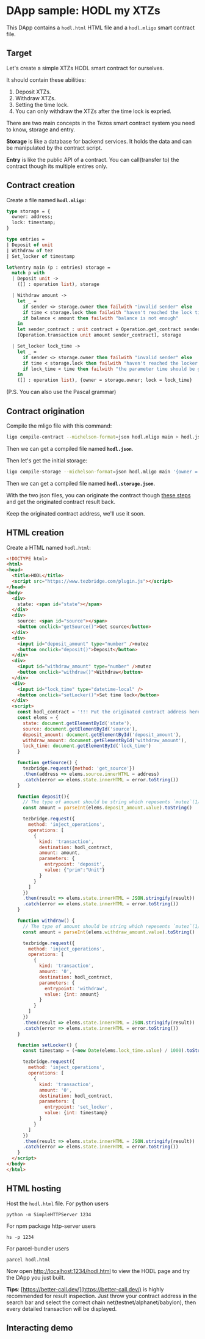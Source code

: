 # DApp sample: HODL my XTZs

This DApp contains a `hodl.html` HTML file and a `hodl.mligo` smart contract file.

## Target
Let's create a simple XTZs HODL smart contract for ourselves. 

It should contain these abilities:
1. Deposit XTZs.
2. Withdraw XTZs.
3. Setting the time lock.
4. You can only withdraw the XTZs after the time lock is expried.

There are two main concepts in the Tezos smart contract system you need to know, storage and entry.

**Storage** is like a database for backend services. It holds the data and can be manipulated by the contract script.

**Entry** is like the public API of a contract. You can call(transfer to) the contract though its multiple entires only.

## Contract creation

Create a file named **`hodl.mligo`**:
```ocaml
type storage = {
  owner: address;
  lock: timestamp;
}

type entries =
| Deposit of unit
| Withdraw of tez
| Set_locker of timestamp

let%entry main (p : entries) storage = 
  match p with
  | Deposit unit ->
    ([] : operation list), storage

  | Withdraw amount ->
    let _ = 
      if sender <> storage.owner then failwith "invalid sender" else
      if time < storage.lock then failwith "haven't reached the lock time" else
      if balance < amount then failwith "balance is not enough"
    in
    let sender_contract : unit contract = Operation.get_contract sender in
    [Operation.transaction unit amount sender_contract], storage

  | Set_locker lock_time ->
    let _ =
      if sender <> storage.owner then failwith "invalid sender" else
      if time < storage.lock then failwith "haven't reached the locker time" else
      if lock_time < time then failwith "the parameter time should be greater than current time"
    in
    ([] : operation list), {owner = storage.owner; lock = lock_time}

```

(P.S. You can also use the Pascal grammar)

## Contract origination
Compile the mligo file with this command:
```sh
ligo compile-contract --michelson-format=json hodl.mligo main > hodl.json
```

Then we can get a compiled file named **`hodl.json`**.

Then let's get the initial storage:
```sh
ligo compile-storage --michelson-format=json hodl.mligo main '{owner = "PUT THE FaucetA ADDRESS HERE!!!"; locker = 0}' > hodl.storage.json
```

Then we can get a compiled file named **`hodl.storage.json`**.

With the two json files, you can originate the contract though [these steps](/dapp/originate_contract) and get the originated contract result back.

Keep the originated contract address, we'll use it soon.

## HTML creation

Create a HTML named `hodl.html`:
```html
<!DOCTYPE html>
<html>
<head>
  <title>HODL</title>
  <script src="https://www.tezbridge.com/plugin.js"></script>
</head>
<body>
  <div>
    state: <span id="state"></span>
  </div>
  <div>
    source: <span id="source"></span>
    <button onclick="getSource()">Get source</button>
  </div>
  <div>
    <input id="deposit_amount" type="number" />mutez
    <button onclick="deposit()">Deposit</button>
  </div>
  <div>
    <input id="withdraw_amount" type="number" />mutez
    <button onclick="withdraw()">Withdraw</button>
  </div>
  <div>
    <input id="lock_time" type="datetime-local" />
    <button onclick="setLocker()">Set time lock</button>
  </div>
  <script>
    const hodl_contract = '!!! Put the originated contract address here !!!'
    const elems = {
      state: document.getElementById('state'),
      source: document.getElementById('source'),
      deposit_amount: document.getElementById('deposit_amount'),
      withdraw_amount: document.getElementById('withdraw_amount'),
      lock_time: document.getElementById('lock_time')
    }

    function getSource() {
      tezbridge.request({method: 'get_source'})
      .then(address => elems.source.innerHTML = address)
      .catch(error => elems.state.innerHTML = error.toString())
    }

    function deposit(){
      // The type of amount should be string which repesents `mutez`(1/1000000XTZ)
      const amount = parseInt(elems.deposit_amount.value).toString()

      tezbridge.request({
        method: 'inject_operations',
        operations: [
          {
            kind: 'transaction',
            destination: hodl_contract,
            amount: amount,
            parameters: {
              entrypoint: 'deposit',
              value: {"prim":"Unit"}
            }
          }
        ]
      })
      .then(result => elems.state.innerHTML = JSON.stringify(result))
      .catch(error => elems.state.innerHTML = error.toString())
    }

    function withdraw() {
      // The type of amount should be string which repesents `mutez`(1/1000000XTZ)
      const amount = parseInt(elems.withdraw_amount.value).toString()

      tezbridge.request({
        method: 'inject_operations',
        operations: [
          {
            kind: 'transaction',
            amount: '0',
            destination: hodl_contract,
            parameters: {
              entrypoint: 'withdraw',
              value: {int: amount}
            }
          }
        ]
      })
      .then(result => elems.state.innerHTML = JSON.stringify(result))
      .catch(error => elems.state.innerHTML = error.toString())
    }

    function setLocker() {
      const timestamp = (+new Date(elems.lock_time.value) / 1000).toString()

      tezbridge.request({
        method: 'inject_operations',
        operations: [
          {
            kind: 'transaction',
            amount: '0',
            destination: hodl_contract,
            parameters: {
              entrypoint: 'set_locker',
              value: {int: timestamp}
            }
          }
        ]
      })
      .then(result => elems.state.innerHTML = JSON.stringify(result))
      .catch(error => elems.state.innerHTML = error.toString())
    }
  </script>
</body>
</html>
```

## HTML hosting

Host the `hodl.html` file.
For python users
```
python -m SimpleHTTPServer 1234
```

For npm package http-server users
```
hs -p 1234
```

For parcel-bundler users
```
parcel hodl.html
```

Now open [http://localhost:1234/hodl.html](http://localhost:1234/hodl.html) to view the HODL page and try the DApp you just built.

**Tips**: [https://better-call.dev/](https://better-call.dev/) is highly recommended for result inspection. Just throw your contract address in the search bar and select the correct chain net(testnet/alphanet/babylon), then every detailed transaction will be displayed.

## Interacting demo

<gif-loader src="/imgs/sample_hodl.gif" />
